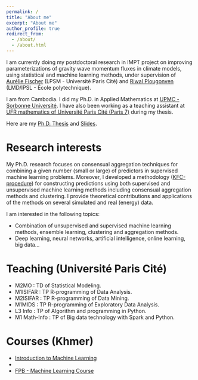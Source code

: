 ```yaml
---
permalink: /
title: "About me"
excerpt: "About me"
author_profile: true
redirect_from: 
  - /about/
  - /about.html
---
```


I am currently doing my postdoctoral research in IMPT project on improving parameterizations of gravity wave momentum fluxes in climate models, using statistical and machine learning methods, under supervision of [Aurélie Fischer](http://www.lpsm.paris/dw/doku.php?id=users:fischer:index) (LPSM - Université Paris Cité) and [Riwal Plougonven](http://gershwin.ens.fr/plougon) (LMD/IPSL - École polytechnique).

I am from Cambodia. I did my Ph.D. in Applied Mathematics at [UPMC - Sorbonne Université](http://www.upmc.fr/en/). I have also been working as a teaching assistant at [UFR mathematics of Université Paris Cité (Paris 7)](https://www.math.univ-paris-diderot.fr/) during my thesis.

Here are my [Ph.D. Thesis](/files/Thèse_Manuscrit_SotheaHAS.pdf) and [Slides](/files/slide_thesis/slide_thesis.html).
   
Research interests
======

My Ph.D. research focuses on consensual aggregation techniques for combining a given number (small or large) of predictors in supervised machine learning problems. Moreover, I developed a methodology ([KFC-procedure](https://www.tandfonline.com/doi/abs/10.1080/00949655.2021.1891539)) for constructing predictions using both supervised and unsupervised machine learning methods including consensual aggregation methods and clustering. I provide theoretical contributions and applications of the methods on several simulated and real (energy) data.

I am interested in the following topics:
- Combination of unsupervised and supervised machine learning methods, ensemble learning, clustering and aggregation methods.
- Deep learning, neural networks, artificial intelligence, online learning, big data...

Teaching (Université Paris Cité)
======

- M2MO : TD of Statistical Modeling.
- M1ISIFAR : TP R-programming of Data Analysis.
- M2ISIFAR : TP R-programming of Data Mining.
- M1MIDS : TP R-programming of Exploratory Data Analysis.
- L3 Info : TP of Algorithm and programming in Python.
- M1 Math-Info : TP of Big data technology with Spark and Python.

Courses (Khmer)
===========

- [Introduction to Machine Learning](https://hassothea.github.io/MLcourses/index.html)
- 
- [FPB - Machine Learning Course](https://hassothea.github.io/FPB_course/index.html)

